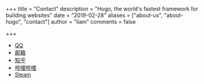 +++
title = "Contact"
description = "Hugo, the world's fastest framework for building websites"
date = "2019-02-28"
aliases = ["about-us", "about-hugo", "contact"]
author = "liam"
comments = false

+++
- [QQ](mqqwpa://im/chat?chat_type=wpa&uin=545659205&version=1&src_type=web
)
- [邮箱](mailto:chlzhong@outlook.com)
- [知乎](https://www.zhihu.com/people/zhongcl-jiang)
- [哔哩哔哩](https://space.bilibili.com/3546587322124798)
- [Steam](https://steamcommunity.com/profiles/76561199395884361/)